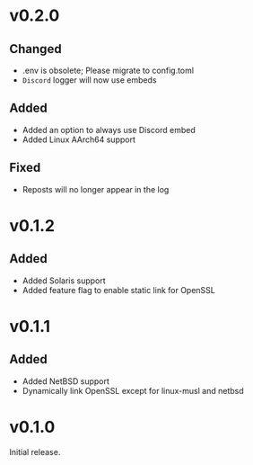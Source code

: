 # v0.2.0

## Changed

- .env is obsolete; Please migrate to config.toml
- `Discord` logger will now use embeds

## Added

- Added an option to always use Discord embed
- Added Linux AArch64 support

## Fixed

- Reposts will no longer appear in the log

# v0.1.2

## Added

- Added Solaris support
- Added feature flag to enable static link for OpenSSL

# v0.1.1

## Added

- Added NetBSD support
- Dynamically link OpenSSL except for linux-musl and netbsd

# v0.1.0

Initial release.

